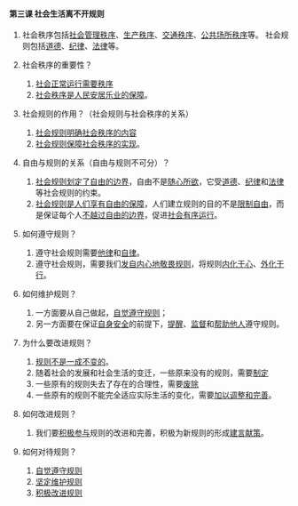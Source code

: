 #### 第三课 社会生活离不开规则

1. 社会秩序包括<u>社会管理秩序</u>、<u>生产秩序</u>、<u>交通秩序</u>、<u>公共场所秩序</u>等。 社会规则包括<u>道德</u>、<u>纪律</u>、<u>法律</u>等。

2. 社会秩序的重要性？

    1. <u>社会正常运行需要秩序</u>
    2. <u>社会秩序是人民安居乐业的保障</u>。

3. 社会规则的作用？（社会规则与社会秩序的关系）

    1. <u>社会规则明确社会秩序的内容</u>
    2. <u>社会规则保障社会秩序的实现</u>。

4. 自由与规则的关系（自由与规则不可分）？

    1. <u>社会规则划定了自由的边界</u>，自由不是<u>随心所欲</u>，它受<u>道德</u>、<u>纪律</u>和<u>法律</u>等社会规则的约束。
    2. <u>社会规则是人们享有自由的保障</u>，人们建立规则的目的不是<u>限制自由</u>，而是保证每个人<u>不越过自由的边界</u>，促进<u>社会有序运行</u>。

5. 如何遵守规则？

    1. 遵守社会规则需要<u>他律</u>和<u>自律</u>。
    2. 遵守社会规则，需要我们<u>发自内心地敬畏规则</u>，将规则<u>内化于心</u>、<u>外化于行</u>。

6. 如何维护规则？

    1. 一方面要从自己做起，<u>自觉遵守规则</u>；
    2. 另一方面要在保证<u>自身安全</u>的前提下，<u>提醒</u>、<u>监督</u>和<u>帮助他人</u>遵守规则。

7. 为什么要改进规则？

    1. <u>规则不是一成不变的</u>。
    2. 随着社会的发展和社会生活的变迁，一些原来没有的规则，需要<u>制定</u>
    3. 一些原有的规则失去了存在的合理性，需要<u>废除</u>
    4. 一些原有的规则不能完全适应实际生活的变化，需要<u>加以调整和完善</u>。

8. 如何改进规则？

    1. 我们要<u>积极参与</u>规则的改进和完善，积极为新规则的形成<u>建言献策</u>。

9. 如何对待规则？
    1. <u>自觉遵守规则</u>
    2. <u>坚定维护规则</u>
    3. <u>积极改进规则</u>

